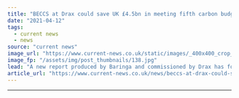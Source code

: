 ```yaml
---
title: "BECCS at Drax could save UK £4.5bn in meeting fifth carbon budget says report"
date: "2021-04-12"
tags: 
  - current news
  - news
source: "current news"
image_url: "https://www.current-news.co.uk/static/images/_400x400_crop_center-center/drax-power-station-image-drax.jpg"
image_fp: "/assets/img/post_thumbnails/138.jpg"
lead: "​A new report produced by Baringa and commissioned by Drax has found bioenergy with carbon capture and storage (BECCS) could save the UK over £4.5 billion."
article_url: "https://www.current-news.co.uk/news/beccs-at-drax-could-save-uk-4-5bn-in-meeting-fifth-carbon-budget?utm_source=rss-feeds&utm_medium=rss&utm_campaign=rss"
---
```


---
